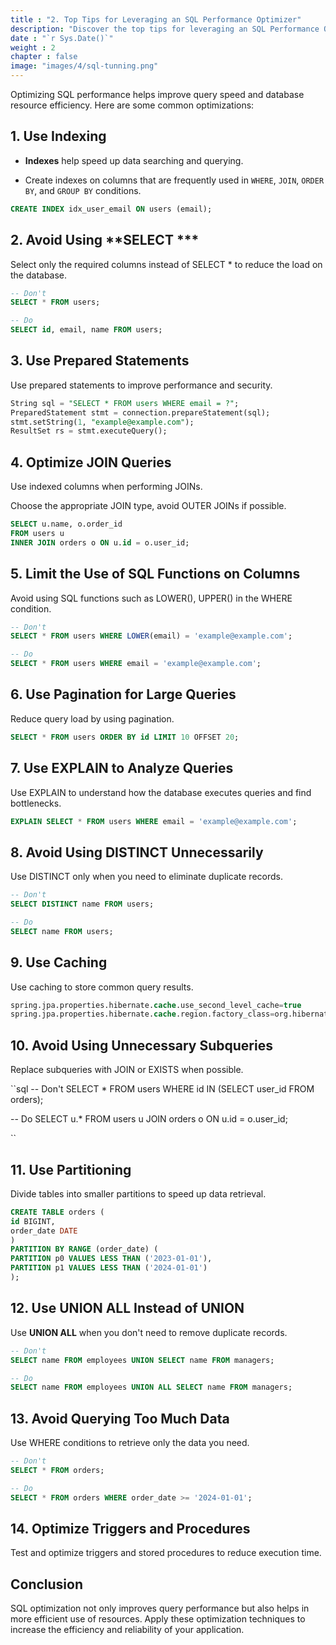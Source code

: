 ```yaml
---
title : "2. Top Tips for Leveraging an SQL Performance Optimizer"
description: "Discover the top tips for leveraging an SQL Performance Optimizer to enhance database speed, reduce query execution time, and improve overall efficiency. Learn best practices to maximize the power of your SQL optimizer today."
date : "`r Sys.Date()`"
weight : 2
chapter : false
image: "images/4/sql-tunning.png"
---
```

Optimizing SQL performance helps improve query speed and database resource efficiency. Here are some common optimizations:

## 1. Use Indexing
- **Indexes** help speed up data searching and querying.

- Create indexes on columns that are frequently used in `WHERE`, `JOIN`, `ORDER BY`, and `GROUP BY` conditions.

```sql
CREATE INDEX idx_user_email ON users (email);
```

## 2. Avoid Using **SELECT ***
Select only the required columns instead of SELECT * to reduce the load on the database.
```sql
-- Don't
SELECT * FROM users;

-- Do
SELECT id, email, name FROM users;

```
## 3. Use Prepared Statements
Use prepared statements to improve performance and security.
```sql
String sql = "SELECT * FROM users WHERE email = ?";
PreparedStatement stmt = connection.prepareStatement(sql);
stmt.setString(1, "example@example.com");
ResultSet rs = stmt.executeQuery();

```

## 4. Optimize JOIN Queries
Use indexed columns when performing JOINs.

Choose the appropriate JOIN type, avoid OUTER JOINs if possible.

```sql
SELECT u.name, o.order_id
FROM users u
INNER JOIN orders o ON u.id = o.user_id;

```
## 5. Limit the Use of SQL Functions on Columns
Avoid using SQL functions such as LOWER(), UPPER() in the WHERE condition.

```sql
-- Don't
SELECT * FROM users WHERE LOWER(email) = 'example@example.com';

-- Do
SELECT * FROM users WHERE email = 'example@example.com';

```

## 6. Use Pagination for Large Queries
Reduce query load by using pagination.
```sql
SELECT * FROM users ORDER BY id LIMIT 10 OFFSET 20;

```
## 7. Use EXPLAIN to Analyze Queries
Use EXPLAIN to understand how the database executes queries and find bottlenecks.

```sql
EXPLAIN SELECT * FROM users WHERE email = 'example@example.com';

```
## 8. Avoid Using DISTINCT Unnecessarily
Use DISTINCT only when you need to eliminate duplicate records.

```sql
-- Don't
SELECT DISTINCT name FROM users;

-- Do
SELECT name FROM users;

```
## 9. Use Caching
Use caching to store common query results.
```sql
spring.jpa.properties.hibernate.cache.use_second_level_cache=true
spring.jpa.properties.hibernate.cache.region.factory_class=org.hibernate.cache.jcache.JCacheRegionFactory

```
## 10. Avoid Using Unnecessary Subqueries
Replace subqueries with JOIN or EXISTS when possible.

``sql
-- Don't
SELECT * FROM users WHERE id IN (SELECT user_id FROM orders);

-- Do
SELECT u.* FROM users u JOIN orders o ON u.id = o.user_id;

``
## 11. Use Partitioning
Divide tables into smaller partitions to speed up data retrieval.
```sql
CREATE TABLE orders (
id BIGINT,
order_date DATE
)
PARTITION BY RANGE (order_date) (
PARTITION p0 VALUES LESS THAN ('2023-01-01'),
PARTITION p1 VALUES LESS THAN ('2024-01-01')
);

```
## 12. Use **UNION ALL** Instead of **UNION**
Use **UNION ALL** when you don't need to remove duplicate records.

```sql
-- Don't
SELECT name FROM employees UNION SELECT name FROM managers;

-- Do
SELECT name FROM employees UNION ALL SELECT name FROM managers;

```
## 13. Avoid Querying Too Much Data
Use WHERE conditions to retrieve only the data you need.
```sql
-- Don't
SELECT * FROM orders;

-- Do
SELECT * FROM orders WHERE order_date >= '2024-01-01';

```
## 14. Optimize Triggers and Procedures
Test and optimize triggers and stored procedures to reduce execution time.

## Conclusion
SQL optimization not only improves query performance but also helps in more efficient use of resources. Apply these optimization techniques to increase the efficiency and reliability of your application.